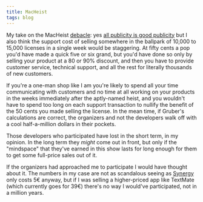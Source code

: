 ```yaml
---
title: MacHeist
tags: blog
---
```


My take on the MacHeist [debacle](http://daringfireball.net/2006/12/macheist_lousy_tshirt): yes [all publicity is good publicity](http://wilshipley.com/blog/2006/12/marketing-irony.html) but I also think the support cost of selling somewhere in the ballpark of 10,000 to 15,000 licenses in a single week would be staggering. At fifty cents a pop you'd have made a quick five or six grand, but you'd have done so only by selling your product at a 80 or 90% discount, and then you have to provide customer service, technical support, and all the rest for literally thousands of new customers.

If you're a one-man shop like I am you're likely to spend all your time communicating with customers and no time at all working on your products in the weeks immediately after the aptly-named heist, and you wouldn't have to spend too long on each support transaction to nullify the benefit of the 50 cents you made selling the license. In the mean time, if Gruber's calculations are correct, the organizers and not the developers walk off with a cool half-a-million dollars in their pockets.

Those developers who participated have lost in the short term, in my opinion. In the long term they _might_ come out in front, but only if the "mindspace" that they've earned in this show lasts for long enough for them to get some full-price sales out of it.

If the organizers had approached me to participate I would have thought about it. The numbers in my case are not as scandalous seeing as [Synergy](http://synergy.wincent.com/) only costs 5€ anyway, but if I was selling a higher-priced app like TextMate (which currently goes for 39€) there's no way I would've participated, not in a million years.
